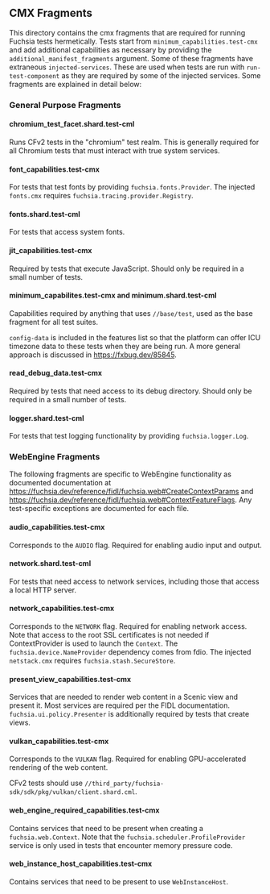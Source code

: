 ## CMX Fragments

This directory contains the cmx fragments that are required for running
Fuchsia tests hermetically. Tests start from `minimum_capabilities.test-cmx`
and add additional capabilities as necessary by providing the
`additional_manifest_fragments` argument. Some of these fragments have
extraneous `injected-services`. These are used when tests are run with
`run-test-component` as they are required by some of the injected services.
Some fragments are explained in detail below:

### General Purpose Fragments

#### chromium_test_facet.shard.test-cml
Runs CFv2 tests in the "chromium" test realm. This is generally required for all
Chromium tests that must interact with true system services.

#### font_capabilities.test-cmx
For tests that test fonts by providing `fuchsia.fonts.Provider`. The injected
`fonts.cmx` requires `fuchsia.tracing.provider.Registry`.

#### fonts.shard.test-cml
For tests that access system fonts.

#### jit_capabilities.test-cmx
Required by tests that execute JavaScript. Should only be required in a small
number of tests.

#### minimum_capabilites.test-cmx and minimum.shard.test-cml
Capabilities required by anything that uses `//base/test`, used as the base
fragment for all test suites.

`config-data` is included in the features list so that the platform can offer
ICU timezone data to these tests when they are being run.  A more general
approach is discussed in https://fxbug.dev/85845.

#### read_debug_data.test-cmx
Required by tests that need access to its debug directory. Should only be
required in a small number of tests.

#### logger.shard.test-cml
For tests that test logging functionality by providing `fuchsia.logger.Log`.

### WebEngine Fragments
The following fragments are specific to WebEngine functionality as documented
documentation at
https://fuchsia.dev/reference/fidl/fuchsia.web#CreateContextParams and
https://fuchsia.dev/reference/fidl/fuchsia.web#ContextFeatureFlags.
Any test-specific exceptions are documented for each file.

#### audio_capabilities.test-cmx
Corresponds to the `AUDIO` flag. Required for enabling audio input and output.

#### network.shard.test-cml
For tests that need access to network services, including those that access a
local HTTP server.

#### network_capabilities.test-cmx
Corresponds to the `NETWORK` flag. Required for enabling network access. Note
that access to the root SSL certificates is not needed if ContextProvider is
used to launch the `Context`. The `fuchsia.device.NameProvider` dependency comes
from fdio. The injected `netstack.cmx` requires `fuchsia.stash.SecureStore`.

#### present_view_capabilities.test-cmx
Services that are needed to render web content in a Scenic view and present it.
Most services are required per the FIDL documentation.
`fuchsia.ui.policy.Presenter` is additionally required by tests that create
views.

#### vulkan_capabilities.test-cmx
Corresponds to the `VULKAN` flag. Required for enabling GPU-accelerated
rendering of the web content.

CFv2 tests should use
`//third_party/fuchsia-sdk/sdk/pkg/vulkan/client.shard.cml`.

#### web_engine_required_capabilities.test-cmx
Contains services that need to be present when creating a `fuchsia.web.Context`.
Note that the `fuchsia.scheduler.ProfileProvider` service is only used in tests
that encounter memory pressure code.

#### web_instance_host_capabilities.test-cmx
Contains services that need to be present to use `WebInstanceHost`.
